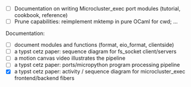 - [ ] Documentation on writing Microcluster_exec port modules (tutorial, cookbook, reference)
- [ ] Prune capabilities: reimplement mktemp in pure OCaml for cwd; ...

Documentation:
- [ ] document modules and functions (format, eio_format, clientside)
- [ ] a typst cetz paper: sequence diagram for fs_socket client/servers
- [ ] a motion canvas video illustrates the pipeline
- [ ] a typst cetz paper: ports/micropython program processing pipeline
- [x] a typst cetz paper: activity / sequence diagram for microcluster_exec frontend/backend fibers
